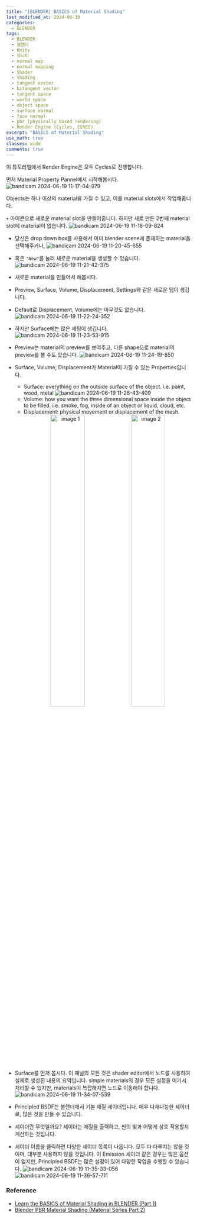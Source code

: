 ```yaml
---
title: "[BLENDER] BASICS of Material Shading"
last_modified_at: 2024-06-18
categories:
  - BLENDER
tags:
  - BLENDER
  - 블렌더
  - Unity
  - 유니티
  - normal map
  - normal mapping
  - Shader
  - Shading
  - tangent vector
  - bitangent vector
  - tangent space
  - world space
  - object space
  - surface normal
  - face normal
  - pbr (physically based rendering)
  - Render Engine (Cycles, EEVEE)
excerpt: "BASICS of Material Shading"
use_math: true
classes: wide
comments: true
---
```


이 튜토리얼에서 Render Engine은 모두 Cycles로 진행합니다.

먼저 Material Property Pannel에서 시작해봅시다.
![bandicam 2024-06-19 11-17-04-979](https://github.com/sandokim/sandokim.github.io/assets/74639652/bc60f9d9-bc7e-459f-96d0-f4a8954b2f8b)

Objects는 하나 이상의 material을 가질 수 있고, 이를 material slots에서 작업해줍니다.

`+` 아이콘으로 새로운 material slot을 만들어줍니다. 하지만 새로 만든 2번째 material slot에 material이 없습니다.
![bandicam 2024-06-19 11-18-09-824](https://github.com/sandokim/sandokim.github.io/assets/74639652/4d9def24-3dd3-4b34-bec5-33842f52f0a2)

- 당신은 drop down box를 사용해서 이미 blender scene에 존재하는 material을 선택해주거나,
![bandicam 2024-06-19 11-20-45-655](https://github.com/sandokim/sandokim.github.io/assets/74639652/f2c36639-7158-4975-ab8f-235c841aae32)
- 혹은 `"New"`를 눌러 새로운 material을 생성할 수 있습니다.
![bandicam 2024-06-19 11-21-42-375](https://github.com/sandokim/sandokim.github.io/assets/74639652/570451cd-80f0-415c-ae90-797cdfdefd06)

- 새로운 material을 만들어서 해봅시다.
- Preview, Surface, Volume, Displacement, Settings와 같은 새로운 탭이 생깁니다.
- Default로 Displacement, Volume에는 아무것도 없습니다. 
![bandicam 2024-06-19 11-22-24-352](https://github.com/sandokim/sandokim.github.io/assets/74639652/2ceb6bb7-9d0d-41a8-bddc-6b04423fe169)
- 하지만 Surface에는 많은 세팅이 생깁니다.
![bandicam 2024-06-19 11-23-53-915](https://github.com/sandokim/sandokim.github.io/assets/74639652/8a5f0cb3-2d7d-427c-8147-ffb6e1cd8e58)
- Preview는 material의 preview를 보여주고, 다른 shape으로 material의 preview를 볼 수도 있습니다.
![bandicam 2024-06-19 11-24-19-850](https://github.com/sandokim/sandokim.github.io/assets/74639652/67ed2594-3415-4812-9342-376f49fbbd55)

- Surface, Volume, Displacement가 Material이 가질 수 있는 Properties입니다.
  - Surface: everything on the outside surface of the object. i.e. paint, wood, metal
  ![bandicam 2024-06-19 11-26-43-409](https://github.com/sandokim/sandokim.github.io/assets/74639652/2cacb453-2f18-4f21-af07-2a49aa896a66)
  - Volume: how you want the three dimensional space inside the object to be filled. i.e. smoke, fog, inside of an object or liquid, cloud, etc.
  - Displacement: physical movement or displacement of the mesh.
    <div style="text-align: center;">
        <img src="https://github.com/sandokim/sandokim.github.io/assets/74639652/16982f91-ae2b-4236-a9d8-157de93643cf" alt="image 1" style="display: inline-block; width: 45%; margin-right: 2%;"      />
        <img src="https://github.com/sandokim/sandokim.github.io/assets/74639652/5dff9819-f3cf-4058-9409-d3fcdb1d02f7" alt="image 2" style="display: inline-block; width: 45%;" />
    </div>


- Surface를 먼저 봅시다. 이 패널의 모든 것은 shader editor에서 노드를 사용하여 실제로 생성된 내용의 요약입니다. simple materials의 경우 모든 설정을 여기서 처리할 수 있지만, materials이 복잡해지면 노드로 이동해야 합니다.
![bandicam 2024-06-19 11-34-07-539](https://github.com/sandokim/sandokim.github.io/assets/74639652/0741d7ae-5fc3-4054-bc58-30b7713b463f)
- Principled BSDF는 블렌더에서 기본 재질 셰이더입니다. 매우 다재다능한 셰이더로, 많은 것을 만들 수 있습니다.
- 셰이더란 무엇일까요? 셰이더는 재질을 출력하고, 씬의 빛과 어떻게 상호 작용할지 계산하는 것입니다.
- 셰이더 이름을 클릭하면 다양한 셰이더 목록이 나옵니다. 모두 다 다루지는 않을 것이며, 대부분 사용하지 않을 것입니다. 이 Emission 셰이더 같은 경우는 많은 옵션이 없지만, Principled BSDF는 많은 설정이 있어 다양한 작업을 수행할 수 있습니다.
![bandicam 2024-06-19 11-35-33-056](https://github.com/sandokim/sandokim.github.io/assets/74639652/850f763e-f078-45fc-944a-1dadbeddc6e5)
![bandicam 2024-06-19 11-36-57-711](https://github.com/sandokim/sandokim.github.io/assets/74639652/b4ee29d9-cca3-4f43-a44f-7970d3420e7d)





### Reference
- [Learn the BASICS of Material Shading in BLENDER (Part 1)](https://www.youtube.com/watch?v=Wg244y2f9Fw&t=981s)
- [Blender PBR Material Shading (Material Series Part 2)](https://www.youtube.com/watch?v=jBT6MD7IzHU&t=9s)



